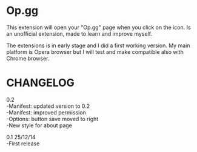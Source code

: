 Op.gg
=====

This extension will open your "Op.gg" page when you click on the icon.
Is an unofficial extension, made to learn and improve myself.

The extensions is in early stage and I did a first  working version.
My main platform is Opera browser but I will test and make compatible also with Chrome browser.

CHANGELOG                                         
=====

0.2                                                                                                                          
-Manifest: updated version to 0.2                                                        
-Manifest: improved permission                                                                     
-Options: button save moved to right                                                                               
-New style for about page

0.1 25/12/14                                                                    
-First release                                                                                         
